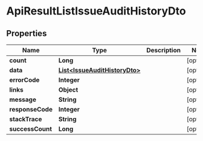 
# ApiResultListIssueAuditHistoryDto

## Properties
Name | Type | Description | Notes
------------ | ------------- | ------------- | -------------
**count** | **Long** |  |  [optional]
**data** | [**List&lt;IssueAuditHistoryDto&gt;**](IssueAuditHistoryDto.md) |  |  [optional]
**errorCode** | **Integer** |  |  [optional]
**links** | **Object** |  |  [optional]
**message** | **String** |  |  [optional]
**responseCode** | **Integer** |  |  [optional]
**stackTrace** | **String** |  |  [optional]
**successCount** | **Long** |  |  [optional]



